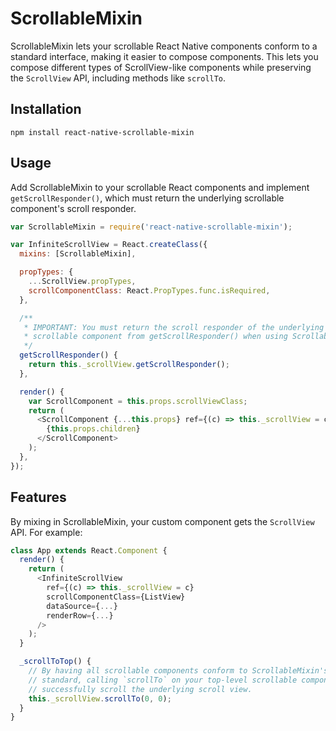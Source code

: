 # ScrollableMixin

ScrollableMixin lets your scrollable React Native components conform to a standard interface, making it easier to compose components. This lets you compose different types of ScrollView-like components while preserving the `ScrollView` API, including methods like `scrollTo`.

## Installation
```
npm install react-native-scrollable-mixin
```

## Usage

Add ScrollableMixin to your scrollable React components and implement `getScrollResponder()`, which must return the underlying scrollable component's scroll responder.

```js
var ScrollableMixin = require('react-native-scrollable-mixin');

var InfiniteScrollView = React.createClass({
  mixins: [ScrollableMixin],

  propTypes: {
    ...ScrollView.propTypes,
    scrollComponentClass: React.PropTypes.func.isRequired,
  },

  /**
   * IMPORTANT: You must return the scroll responder of the underlying
   * scrollable component from getScrollResponder() when using ScrollableMixin.
   */
  getScrollResponder() {
    return this._scrollView.getScrollResponder();
  },

  render() {
    var ScrollComponent = this.props.scrollViewClass;
    return (
      <ScrollComponent {...this.props} ref={(c) => this._scrollView = c}>
        {this.props.children}
      </ScrollComponent>
    );
  },
});
```

## Features

By mixing in ScrollableMixin, your custom component gets the `ScrollView` API. For example:

```js
class App extends React.Component {
  render() {
    return (
      <InfiniteScrollView
        ref={(c) => this._scrollView = c}
        scrollComponentClass={ListView}
        dataSource={...}
        renderRow={...}
      />
    );
  }

  _scrollToTop() {
    // By having all scrollable components conform to ScrollableMixin's
    // standard, calling `scrollTo` on your top-level scrollable component will
    // successfully scroll the underlying scroll view.
    this._scrollView.scrollTo(0, 0);
  }
}
```
